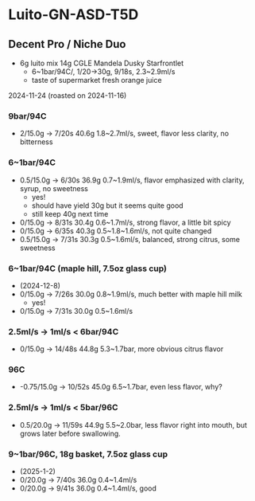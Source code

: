 # Luito-GN-ASD-T5D

## Decent Pro / Niche Duo

- 6g luito mix 14g CGLE Mandela Dusky Starfrontlet
  - 6\~1bar/94C/, 1/20->30g, 9/18s, 2.3\~2.9ml/s
  - taste of supermarket fresh orange juice

2024-11-24 (roasted on 2024-11-16)

### 9bar/94C

- 2/15.0g -> 7/20s 40.6g 1.8\~2.7ml/s, sweet, flavor less clarity, no bitterness

### 6~1bar/94C

- 0.5/15.0g -> 6/30s 36.9g 0.7\~1.9ml/s, flavor emphasized with clarity, syrup, no sweetness
  - yes!
  - should have yield 30g but it seems quite good
  - still keep 40g next time
- 0/15.0g -> 8/31s 30.4g 0.6\~1.7ml/s, strong flavor, a little bit spicy
- 0/15.0g -> 6/35s 40.3g 0.5\~1.8\~1.6ml/s, not quite changed
- 0.5/15.0g -> 7/31s 30.3g 0.5\~1.6ml/s, balanced, strong citrus, some sweetness

### 6~1bar/94C (maple hill, 7.5oz glass cup)

- (2024-12-8)
- 0/15.0g -> 7/26s 30.0g 0.8\~1.9ml/s, much better with maple hill milk
  - yes!
- 0/15.0g -> 7/31s 30.0g 0.5\~1.6ml/s

### 2.5ml/s -> 1ml/s < 6bar/94C

- 0/15.0g -> 14/48s 44.8g 5.3\~1.7bar, more obvious citrus flavor

### 96C

- -0.75/15.0g -> 10/52s 45.0g 6.5\~1.7bar, even less flavor, why?

### 2.5ml/s -> 1ml/s < 5bar/96C

- 0.5/20.0g -> 11/59s 44.9g 5.5\~2.0bar, less flavor right into mouth, but grows later before swallowing.

### 9~1bar/96C, 18g basket, 7.5oz glass cup

- (2025-1-2)
- 0/20.0g -> 7/40s 36.0g 0.4\~1.4ml/s
- 0/20.0g -> 9/41s 36.0g 0.4\~1.4ml/s, good
